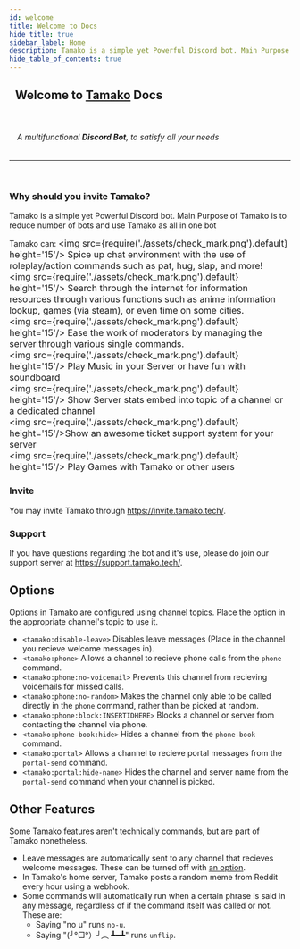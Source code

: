 ```yaml
---
id: welcome
title: Welcome to Docs
hide_title: true
sidebar_label: Home
description: Tamako is a simple yet Powerful Discord bot. Main Purpose of Tamako is to reduce number of bots and use Tamako as all in one bot
hide_table_of_contents: true
---
```

## &ensp;Welcome to [Tamako](https://invite.tamako.tech/) Docs
&ensp;&ensp;
###### &ensp;&ensp;A multifunctional **Discord Bot**, to satisfy all your needs
---
<br />

### Why should you invite Tamako?
Tamako is a simple yet Powerful Discord bot. Main Purpose of Tamako is to reduce number of bots and use Tamako as all in one bot

Tamako can:
<font size='3'><img src={require('./assets/check_mark.png').default} height='15'/> Spice up chat environment with the use of roleplay/action commands such as pat, hug, slap, and more! </font> <br />
<font size='3'><img src={require('./assets/check_mark.png').default} height='15'/>  Search through the internet for information resources through various functions such as anime information lookup, games (via steam), or even time on some cities. </font> <br />
<font size='3'><img src={require('./assets/check_mark.png').default} height='15'/>  Ease the work of moderators by managing the server through various single commands. </font> <br />
<font size='3'><img src={require('./assets/check_mark.png').default} height='15'/>  Play Music in your Server or have fun with soundboard </font> <br />
<font size='3'><img src={require('./assets/check_mark.png').default} height='15'/> Show Server stats embed into topic of a channel or a dedicated channel </font> <br />
<font size='3'><img src={require('./assets/check_mark.png').default} height='15'/>Show an awesome ticket support system for your server</font> <br />
<font size='3'><img src={require('./assets/check_mark.png').default} height='15'/> Play Games with Tamako or other users </font> <br />


### Invite
You may invite Tamako through https://invite.tamako.tech/.

### Support
If you have questions regarding the bot and it's use, please do join our support server at https://support.tamako.tech/.

## Options

Options in Tamako are configured using channel topics. Place the option
in the appropriate channel's topic to use it.

* `<tamako:disable-leave>` Disables leave messages (Place in the channel you recieve welcome messages in).
* `<tamako:phone>` Allows a channel to recieve phone calls from the `phone` command.
* `<tamako:phone:no-voicemail>` Prevents this channel from recieving voicemails for missed calls.
* `<tamako:phone:no-random>` Makes the channel only able to be called directly in the `phone` command, rather than be picked at random.
* `<tamako:phone:block:INSERTIDHERE>` Blocks a channel or server from contacting the channel via phone.
* `<tamako:phone-book:hide>` Hides a channel from the `phone-book` command.
* `<tamako:portal>` Allows a channel to recieve portal messages from the `portal-send` command.
* `<tamako:portal:hide-name>` Hides the channel and server name from the `portal-send` command when your channel is picked.


## Other Features

Some Tamako features aren't technically commands, but are part of Tamako
nonetheless.

- Leave messages are automatically sent to any channel that recieves welcome messages. These can be turned off with [an option](#options).
- In Tamako's home server, Tamako posts a random meme from Reddit every hour using a webhook.
- Some commands will automatically run when a certain phrase is said in any message, regardless of if the command itself was called or not. These are:
	* Saying "no u" runs `no-u`.
	* Saying "(╯°□°）╯︵ ┻━┻" runs `unflip`.
